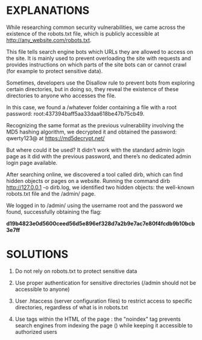 # EXPLANATIONS

While researching common security vulnerabilities, we came across the existence of the robots.txt file, which is publicly accessible at http://any_website.com/robots.txt.

This file tells search engine bots which URLs they are allowed to access on the site. It is mainly used to prevent overloading the site with requests and provides instructions on which parts of the site bots can or cannot crawl (for example to protect sensitive data).

Sometimes, developers use the Disallow rule to prevent bots from exploring certain directories, but in doing so, they reveal the existence of these directories to anyone who accesses the file.

In this case, we found a /whatever folder containing a file with a root password: root:437394baff5aa33daa618be47b75cb49.

Recognizing the same format as the previous vulnerability involving the MD5 hashing algorithm, we decrypted it and obtained the password: qwerty123@ at <https://md5decrypt.net/>

But where could it be used? It didn’t work with the standard admin login page as it did with the previous password, and there’s no dedicated admin login page available.

After searching online, we discovered a tool called dirb, which can find hidden objects or pages on a website. Running the command dirb http://127.0.0.1 -o dirb.log, we identified two hidden objects: the well-known robots.txt file and the /admin/ page.

We logged in to /admin/ using the username root and the password we found, successfully obtaining the flag:

**d19b4823e0d5600ceed56d5e896ef328d7a2b9e7ac7e80f4fcdb9b10bcb3e7ff**

# SOLUTIONS

1. Do not rely on robots.txt to protect sensitive data

2. Use proper authentication for sensitive directories (/admin should not be accessible to anyone)

3. User .htaccess (server configuration files) to restrict access to specific directories, regardless of what is in robots.txt

4. Use tags within the HTML of the page : the "noindex" tag prevents search engines from indexing the page (<meta name="robots" content="noindex">) while keeping it accessible to authorized users